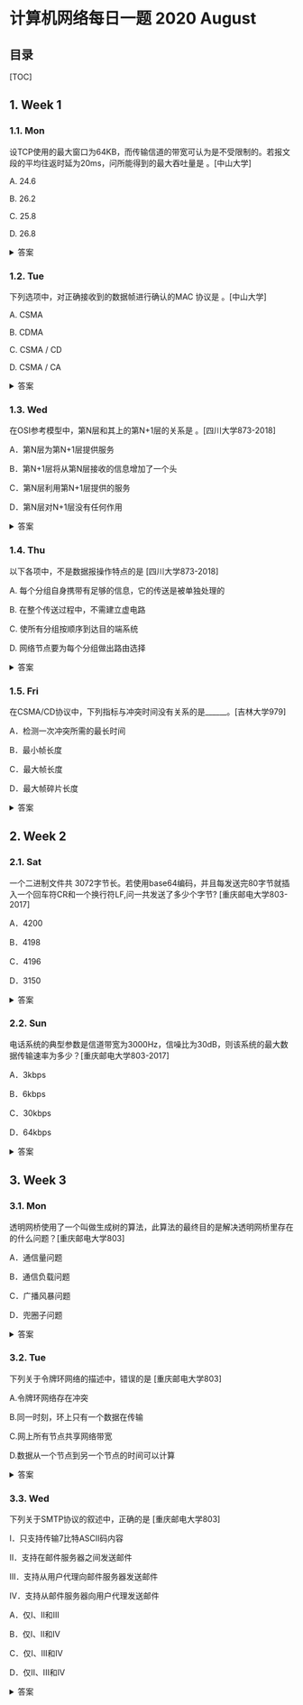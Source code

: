 计算机网络每日一题 2020 August
===

目录
---

[TOC]

## 1. Week 1

### 1.1. Mon

设TCP使用的最大窗口为64KB，而传输信道的带宽可认为是不受限制的。若报文段的平均往返时延为20ms，问所能得到的最大吞吐量是        。[中山大学]

A.  24.6

B.  26.2

C.  25.8

D.  26.8

<details>
<summary>答案</summary>
答案：B<br>
解析：传输信道的带宽可认为是不受限制的，则发送时延可忽略。平均往返时延为20ms，则发送方每秒可发送数据=1/(20*10-3)=50次只有每次都按最大窗口数发送数据才能得到最大的吞吐量。所以：最大吞吐量=每秒发送数据次数*最大窗口=50*64KB=50*64*1024*8=26.2Mbps。
</details>

### 1.2. Tue

下列选项中，对正确接收到的数据帧进行确认的MAC 协议是         。[中山大学]

A. CSMA

B. CDMA

C. CSMA / CD

D. CSMA / CA

<details>
<summary>答案</summary>
答案：D<br>
解析：可以用排除法。首先CDMA即码分多址，是物理层的东西；CSMA/CD即带冲突检测的载波监听多路访问，这个应该比较熟悉，接收方并不需要确认；CSMA，既然CSMA/CD是其超集，CSMA/CD没有的东西，CSMA自然也没有。于是排除法选D。CSMA/CA是无线局域网标准802.11中的协议。CSMA/CA利用ACK信号来避免冲突的发生，也就是说，只有当客户端收到网络上返回的ACK信号后才确认送出的数据已经正确到达目的地址。
</details>

### 1.3. Wed

在OSI参考模型中，第N层和其上的第N+1层的关系是         。[四川大学873-2018]

A．第N层为第N+1层提供服务

B．第N+1层将从第N层接收的信息增加了一个头

C．第N层利用第N+1层提供的服务

D．第N层对N+1层没有任何作用

<details>
<summary>答案</summary>
答案：A<br>
解析：本题考查OSI模型的层次关系，在协议的控制下，两个对等实体间的通信使得本层能够向上一层提供服务，同时要实现本层协议，还需要使用下层所提供的服务。本层的服务用户只能看见服务而无法看见下面的协议。下层的协议对上层的服务用户是透明的。也就是下一层要为上一层提供服务，并为上一层数据进行封装，因此答案为A，这里选项B和C的说法正好相反，应该是第N层将从第N+1层接收的信息增加了一个头，第N+1层利用第N层提供的服务。
</details>

### 1.4. Thu

以下各项中，不是数据报操作特点的是          [四川大学873-2018]

A.  每个分组自身携带有足够的信息，它的传送是被单独处理的

B.  在整个传送过程中，不需建立虚电路

C.  使所有分组按顺序到达目的端系统

D.  网络节点要为每个分组做出路由选择

<details>
<summary>答案</summary>
答案：C<br>
解析：数据报默认是指UDP数据报，而报文段往往和TCP结合在一起，称作TCP报文段。 UDP是一种无连接、无状态的传输层协议。
</details>

### 1.5. Fri

在CSMA/CD协议中，下列指标与冲突时间没有关系的是______。[吉林大学979]

A．检测一次冲突所需的最长时间

B．最小帧长度

C．最大帧长度

D．最大帧碎片长度

<details>
<summary>答案</summary>
答案：C<br>
解析：本题考查CSMA/CD协议中冲突时间。冲突时间就是能够进行冲突检测的最长时间，其决定了最小帧的长度和最大帧碎片的长度，对最大帧的长度没有影响，因此答案是C。
</details>

## 2. Week 2

### 2.1. Sat

一个二进制文件共 3072字节长。若使用base64编码，并且每发送完80字节就插入一个回车符CR和一个换行符LF,问一共发送了多少个字节? [重庆邮电大学803-2017]

A．4200

B．4198

C．4196

D．3150

<details>
<summary>答案</summary>
答案：A<br>
解析：base64的编码原则方法是先将二进制代码划分为一个24bit长的单元，然后将每一个24bit单元划分为4个6bit组，每一个6bit组按照一下方法转换成ASCII码。6bit的二进制代码共有64中不同的值，从0到63，分别用大写字码，小写字码，10个阿拉伯数字，+，/表示，再用两个连在一起的等号和一个等号分别表示最后一组的代码只有8或16bit。回车和换行可以在任何地方插入。然后将ASCII码进行传输。简单说，是将每6bit的数据转换为8bit之后再进行传输。<br>
转换后共需要传送的字节数=3072 / 6*8=4096,由题知每80个字节就插入两个字节，所以一共还需要插入的字节数为4096/80*2=102再加上最后一组发送完应答如的CR和LF，最后一共需要传输的字节数为4096+102+2=4200。
</details>

### 2.2. Sun

电话系统的典型参数是信道带宽为3000Hz，信噪比为30dB，则该系统的最大数据传输速率为多少？[重庆邮电大学803-2017]

A．3kbps

B．6kbps

C．30kbps

D．64kbps

<details>
<summary>答案</summary>
答案：C<br>
解析：电话系统的信道是有噪声的信道，所以该题应该用香农公式来求解.<br>
信噪比（dB)=10log10(S/N) (dB)<br>
30dB=10log10(S/N) dB<br>
解得：S/N=1000<br>
根据香农公式：传输速率C=Wlog2(1+S/N) (bit/s)<br>
W为信道带宽<br>
C=3000*log2（1+S/N）bit/s<br>
=3000*10 bit/s<br>
=30*1000 bit/s<br>
=30 kbit/s<br>
</details>

## 3. Week 3

### 3.1. Mon

透明网桥使用了一个叫做生成树的算法，此算法的最终目的是解决透明网桥里存在的什么问题？[重庆邮电大学803]

A．通信量问题

B．通信负载问题

C．广播风暴问题

D．兜圈子问题

<details>
<summary>答案</summary>
答案：D<br>
解析：在很多实际的网络应用中，有可能网桥会反复转发同一个帧，为了避免出现环状结构(兜圈子问题)，透明网桥使用了生成树算法。根据生成树算法制定的协议称为生成树协议。它的工作原理如下：<br>
根网桥是从网络中选择的一个作为属性拓扑的树根；最短路径开销是一个网桥到根网桥的最短路径；指定网桥负责转发到根网桥的数据；对于每个非根网桥，都需要从它的端口中选出一个到达根网桥路径最短的端口作为根端口，负责将本网段的数据发送到根网桥，这个端口叫做指定端口，一个网段中只有一个指定端口；生成树协议为每一个网段选择一个指定端口，那么其他的端口均处于阻塞状态。<br>
构造生成树首先要选择一个网桥作为生成树的根。实现方法是选择ID最小的网桥作为根网桥。接着，按照根到网桥的最短路径来构造生成树。如果某个网桥或局域网失败，则重新计算。该算法的结果是建立起从每个局域网到根网桥的惟一路径。该过程由生成树算法软件自动产生；拓扑结构变化时将更新计算生成树。
</details>

### 3.2. Tue

下列关于令牌环网络的描述中，错误的是         [重庆邮电大学803]

A.令牌环网络存在冲突

B.同一时刻，环上只有一个数据在传输

C.网上所有节点共享网络带宽

D.数据从一个节点到另一个节点的时间可以计算

<details>
<summary>答案</summary>
答案：A<br>
解析：令牌环网的拓扑结构为环形，存在一个令牌不停地在环中流动，只有获得了令牌的主机才能够发送数据，因此是不存在冲突的。
</details>

### 3.3. Wed

下列关于SMTP协议的叙述中，正确的是          [重庆邮电大学803]

I．只支持传输7比特ASCII码内容

II．支持在邮件服务器之间发送邮件

III．支持从用户代理向邮件服务器发送邮件

IV．支持从邮件服务器向用户代理发送邮件

A．仅I、II和III

B．仅I、II和IV

C．仅I、III和IV

D．仅II、III和IV

<details>
<summary>答案</summary>
答案：A<br>
解析：根据下图可知，SMTP协议支持在邮件服务器之间发送邮件，也支持从用户代理向邮件服务器发送信息。此外，SMTP协议只支持传输7比特的ASCII码内容。从邮件服务器向用户代理发送邮件使用的是POP3协议。
</details>

